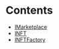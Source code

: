 

# Contents
- [IMarketplace](IMarketplace.sol/interface.IMarketplace.md)
- [INFT](INFT.sol/interface.INFT.md)
- [INFTFactory](INFTFactory.sol/interface.INFTFactory.md)
